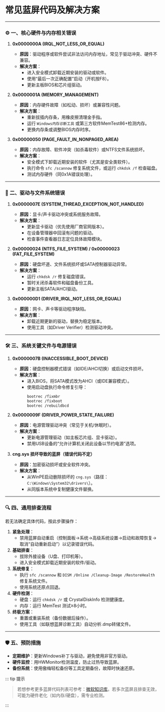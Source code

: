 # 常见蓝屏代码及解决方案

---

### ⚙️ **一、核心硬件与内存相关错误**
1. **0x0000000A (IRQL_NOT_LESS_OR_EQUAL)**  
   - **原因**：驱动程序或软件尝试非法访问内存地址，常见于驱动冲突、硬件不兼容。  
   - **解决方案**：  
     - 进入安全模式卸载近期安装的驱动或软件。  
     - 使用“最后一次正确配置”启动（开机按F8）。  
     - 更新主板BIOS和芯片组驱动。

2. **0x0000001A (MEMORY_MANAGEMENT)**  
   - **原因**：内存硬件故障（如松动、损坏）或兼容性问题。  
   - **解决方案**：  
     - 重新拔插内存条，用橡皮擦清理金手指。  
     - 运行 `Windows内存诊断工具` 或第三方软件MemTest86+检测内存。  
     - 更换内存条或调整BIOS内存时序。

3. **0x00000050 (PAGE_FAULT_IN_NONPAGED_AREA)**  
   - **原因**：内存故障、软件冲突（如杀毒软件）或NTFS文件系统损坏。  
   - **解决方案**：  
     - 安全模式下卸载近期安装的软件（尤其是安全类软件）。  
     - 执行命令 `sfc /scannow` 修复系统文件，或运行 `chkdsk /f` 检查磁盘。  
     - 测试内存硬件（同0x1A错误处理）。

---

### 💾 **二、驱动与文件系统错误**
1. **0x0000007E (SYSTEM_THREAD_EXCEPTION_NOT_HANDLED)**  
   - **原因**：显卡/声卡驱动冲突或系统服务故障。  
   - **解决方案**：  
     - 更新显卡驱动（优先使用厂商官网版本）。  
     - 在设备管理器中回滚有问题的驱动。  
     - 检查事件查看器日志定位具体故障模块。

2. **0x00000024 (NTFS_FILE_SYSTEM) / 0x00000023 (FAT_FILE_SYSTEM)**  
   - **原因**：硬盘坏道、文件系统损坏或SATA控制器驱动异常。  
   - **解决方案**：  
     - 运行 `chkdsk /r` 修复磁盘错误。  
     - 暂时关闭杀毒软件和磁盘备份工具。  
     - 更新主板SATA/AHCI驱动。

3. **0x000000D1 (DRIVER_IRQL_NOT_LESS_OR_EQUAL)**  
   - **原因**：网卡、声卡等驱动程序缺陷。  
   - **解决方案**：  
     - 卸载近期更新的驱动，替换为稳定版本。  
     - 使用工具（如Driver Verifier）检测驱动冲突。

---

### 🛠️ **三、系统关键文件与电源错误**
1. **0x0000007B (INACCESSIBLE_BOOT_DEVICE)**  
   - **原因**：硬盘控制器模式错误（如IDE/AHCI切换）或启动文件损坏。  
   - **解决方案**：  
     - 进入BIOS，将SATA模式改为AHCI（或IDE兼容模式）。  
     - 使用启动盘执行命令修复引导：  
       ```bash
       bootrec /fixmbr  
       bootrec /fixboot  
       bootrec /rebuildbcd  
       ```

2. **0x0000009F (DRIVER_POWER_STATE_FAILURE)**  
   - **原因**：电源管理驱动冲突（常见于关机/休眠时）。  
   - **解决方案**：  
     - 更新电源管理驱动（如主板芯片组、显卡驱动）。  
     - 禁用USB设备的“允许计算机关闭此设备以节约电源”选项。

3. **cng.sys 损坏导致的蓝屏（错误代码不定）**  
   - **原因**：加密驱动损坏或安全软件冲突。  
   - **解决方案**：  
     - 从WinPE启动删除损坏的 `cng.sys`（路径：`C:\Windows\System32\drivers\`）。  
     - 从同版本系统中复制健康文件替换。

---

### 🔍 **四、通用排查流程**
若无法确定具体代码，按此步骤操作：  
1. **紧急处理**：  
   - 禁用蓝屏自动重启（控制面板→系统→高级系统设置→启动和故障恢复→取消“自动重新启动”）以记录错误代码。  
2. **基础排查**：  
   - 拔除外接设备（U盘、打印机等）。  
   - 进入安全模式卸载近期安装的软件/驱动。  
3. **系统修复**：  
   - 执行 `sfc /scannow` 和 `DISM /Online /Cleanup-Image /RestoreHealth` 修复系统文件。  
   - 使用系统还原点回退。  
4. **硬件检测**：  
   - 硬盘：运行 `chkdsk /r` 或 CrystalDiskInfo 检测健康度。  
   - 内存：运行 MemTest 测试≥8小时。  
5. **终极方案**：  
   - 重置或重装系统（备份数据后操作）。  
   - 使用工具（如联想蓝屏诊断工具）自动分析.dmp转储文件。

---

### 🛡️ **五、预防措施**
- **定期维护**：更新Windows补丁与驱动，避免使用非官方驱动。  
- **硬件监控**：用HWMonitor检测温度，防止过热导致蓝屏。  
- **备份系统**：使用傲梅轻松备份等工具定期备份，故障时快速还原。

::: tip 提示

> 若想参考更多蓝屏代码列表可参考：[微软知识库](https://learn.microsoft.com/zh-cn/troubleshoot/windows-client/performance/stop-error-or-blue-screen-error-troubleshooting#common-windows-stop-errors)。若多次蓝屏且排查无效，可能为硬件老化（如内存/硬盘），需专业检测。

:::